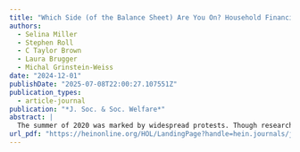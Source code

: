 ```yaml
---
title: "Which Side (of the Balance Sheet) Are You On? Household Financial Resources and Participation in the 2020 Protests"
authors:
  - Selina Miller
  - Stephen Roll
  - C Taylor Brown
  - Laura Brugger
  - Michal Grinstein-Weiss
date: "2024-12-01"
publishDate: "2025-07-08T22:00:27.107551Z"
publication_types:
  - article-journal
publication: "*J. Soc. & Soc. Welfare*"
abstract: |
  The summer of 2020 was marked by widespread protests. Though research has often examined the predictors of protest participation, there exists little work examining the relationship between different types of wealth and protesting. Drawing on resource-based theories of protest participation and asset-based theories of civic engagement, we constructed regression models disentangling relationships between income, liquid assets, investment assets, homeownership, and protesting. Using a national survey administered during the protests, we find that liquid assets are negatively associated, homeownership is positively associated, and investment assets exhibit a non-linear association with protesting. These relationships hold when controlling for income, demographics, and ideology, but largely disappear when controlling for measures of economic vulnerability. These results are consistent across different protest types. Our work speaks to the role of protests as a means of political participation for economically marginalized groups and contributes to our knowledge of the intersection between economic indicators and political behaviors. Further, this work highlights how individual and contextual factors influence political behavior in varied ways, which has implications for protest organizers, civic engagement promoters, as well as policies aimed at protecting the right to protest.
url_pdf: "https://heinonline.org/HOL/LandingPage?handle=hein.journals/jrlsasw50&div=38&id=&page="
---
```

